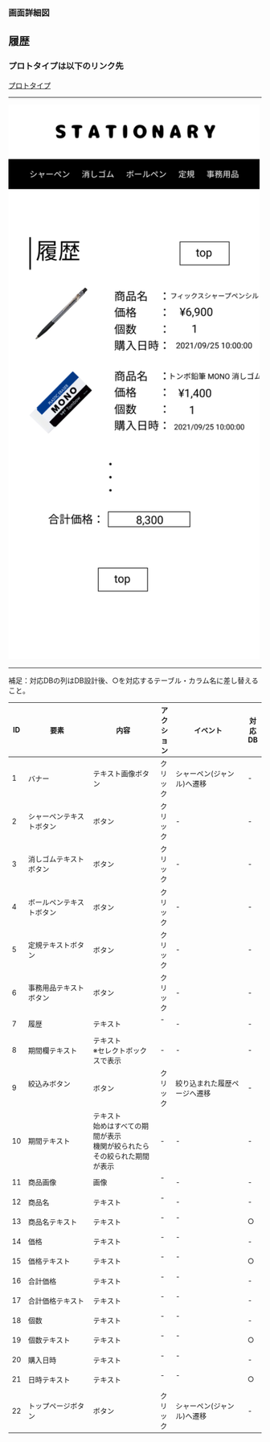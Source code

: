 ### 画面詳細図
## 履歴
### プロトタイプは以下のリンク先
[プロトタイプ](https://www.figma.com/file/YN8g4ahM3raStzCZMDXhNA/stationary?node-id=1%3A2)
*****
<img src="../img/履歴.png" width="500">

*****
補足：対応DBの列はDB設計後、○を対応するテーブル・カラム名に差し替えること。

| ID | 要素 | 内容 | アクション | イベント | 対応DB |
|----|------|-----|------------|---------|-------|
|1   |バナー　　　　　　       |テキスト画像ボタン|クリック|シャーペン(ジャンル)へ遷移|-|
|2   |シャーペンテキストボタン　|ボタン　　　　　　|クリック|-        　　　　　　　　|-|
|3   |消しゴムテキストボタン   |ボタン　　　　　　|クリック|-        　　　　　　　　|-|
|4   |ボールペンテキストボタン |ボタン　　　　　　|クリック|-        　　　　　　　　|-|
|5   |定規テキストボタン       |ボタン　　　　　　|クリック|-        　　　　　　　　|-|
|6   |事務用品テキストボタン   |ボタン　　　　　　|クリック|-        　　　　　　　　|-|
|7   |履歴　　　　　　　       |テキスト　　　　　|-    　|-        　　　　　　　　|-|
|8   |期間欄テキスト　　       |テキスト<br>※セレクトボックスで表示|-|-            |-|
|9   |絞込みボタン       　　　|ボタン　　　　　　|クリック|絞り込まれた履歴ページへ遷移|-|
|10   |期間テキスト　　       　|テキスト<br>始めはすべての期間が表示<br>機関が絞られたらその絞られた期間が表示|-|-|-|
|11  |商品画像　　　　　       |画像　　　　　　　|-    　|-        　　　　　　　　|-|
|12  |商品名　　　　　　       |テキスト　　　　　|-    　|-        　　　　　　　　|-|
|13  |商品名テキスト　　       |テキスト　　　　　|-    　|-      　　　　　　　　　|○|
|14  |価格　　　　　　　       |テキスト　　　　　|-    　|-      　　　　　　　　　|-|
|15  |価格テキスト　　　       |テキスト　　　　　|-    　|-      　　　　　　　　　|○|
|16  |合計価格　　　　　       |テキスト　　　　　|-    　|-      　　　　　　　　　|-|
|17  |合計価格テキスト　       |テキスト　　　　　|-    　|-      　　　　　　　　　|-|
|18  |個数　　　　　　　       |テキスト　　　　　|-    　|-      　　　　　　　　　|-|
|19  |個数テキスト　　　       |テキスト　　　　　|-    　|-      　　　　　　　　　|○|
|20  |購入日時　　　　　       |テキスト　　　　　|-    　|-      　　　　　　　　　|-|
|21  |日時テキスト　　　       |テキスト　　　　　|-    　|-      　　　　　　　　　|○|
|22  |トップページボタン       |ボタン　　　　　　|クリック|シャーペン(ジャンル)へ遷移|-|

